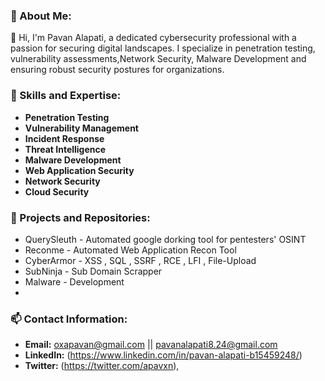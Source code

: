 <h3 align="left">🔭 About Me:</h3>

👋 Hi, I'm Pavan Alapati, a dedicated cybersecurity professional with a passion for securing digital landscapes. I specialize in penetration testing, vulnerability assessments,Network Security, Malware Development and ensuring robust security postures for organizations.

<h3 align="left">🌱 Skills and Expertise:</h3>

- **Penetration Testing**
- **Vulnerability Management**
- **Incident Response**
- **Threat Intelligence**
- **Malware Development**
- **Web Application Security**
- **Network Security**
- **Cloud Security**

<h3 align="left">🚀 Projects and Repositories:</h3>

- QuerySleuth - Automated google dorking tool for pentesters' OSINT 
- Reconme - Automated Web Application Recon Tool 
- CyberArmor - XSS , SQL , SSRF , RCE , LFI , File-Upload
- SubNinja - Sub Domain Scrapper 
- Malware - Development
- 
<h3 align="left">📫 Contact Information:</h3>

- **Email:** oxapavan@gmail.com || pavanalapati8.24@gmail.com
- **LinkedIn:** (https://www.linkedin.com/in/pavan-alapati-b15459248/)
- **Twitter:** (https://twitter.com/apavxn),
